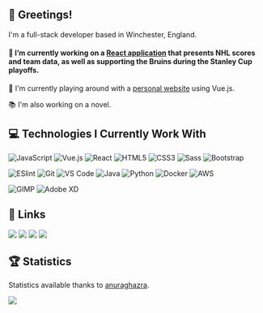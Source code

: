 ## 🦑 Greetings!

I'm a full-stack developer based in Winchester, England.

#### 🏒 I’m currently working on a [React application](https://github.com/Squiddymabob/nhl-app) that presents NHL scores and team data, as well as supporting the Bruins during the Stanley Cup playoffs.

🦑  I'm currently playing around with a [personal website](https://github.com/Squiddymabob/personal-website) using Vue.js.

📚 I'm also working on a novel.

## 💻 Technologies I Currently Work With

![JavaScript](https://img.shields.io/badge/-JavaScript-2e3440?style=flat-square&logo=javascript)
![Vue.js](https://img.shields.io/badge/-Vue.js-2e3440?style=flat-square&logo=Vue.js)
![React](https://img.shields.io/badge/-React-2e3440?style=flat-square&logo=react)
![HTML5](https://img.shields.io/badge/-HTML5-2e3440?style=flat-square&logo=html5)
![CSS3](https://img.shields.io/badge/-CSS3-2e3440?style=flat-square&logo=css3&logoColor=264de4)
![Sass](https://img.shields.io/badge/-Sass-2e3440?style=flat-square&logo=sass&logoColor=%23CC6699)
![Bootstrap](https://img.shields.io/badge/-Bootstrap-2e3440?style=flat-square&logo=bootstrap&logoColor=872ec7)

![ESlint](https://img.shields.io/badge/-ESLint-2e3440?style=flat-square&logo=eslint&logoColor=6315eb)
![Git](https://img.shields.io/badge/-Git-2e3440?style=flat-square&logo=git)
![VS Code](https://img.shields.io/badge/-VSCode-2e3440?style=flat-square&logo=visual-studio-code&logoColor=%231572B6)
![Java](https://img.shields.io/badge/-Java-2e3440?style=flat-square&logo=java&logoColor=e8300c)
![Python](https://img.shields.io/badge/-Python-2e3440?style=flat-square&logo=python)
![Docker](https://img.shields.io/badge/-Docker-2e3440?style=flat-square&logo=docker)
![AWS](https://img.shields.io/badge/-AWS-2e3440?style=flat-square&logo=amazon)

![GIMP](https://img.shields.io/badge/-GIMP-2e3440?style=flat-square&logo=gimp&logoColor=4d4b43)
![Adobe XD](https://img.shields.io/badge/-AdobeXD-2e3440?style=flat-square&logo=adobe&logoColor=bf479b)

## :link: Links

[![](https://img.shields.io/badge/-EmilyWhite-%23282C34?style=flat-square&logo=linkedin&logoColor=2180cf)](https://www.linkedin.com/in/emilydwhite/)
[![](https://img.shields.io/badge/-@Squiddymabob-%23282C34?style=flat-square&logo=twitter)](https://twitter.com/Squiddymabob)
[![](https://img.shields.io/badge/-@squiddymabob-%23282C34?style=flat-square&logo=instagram)](https://instagram.com/squiddymabob)
[![](https://img.shields.io/badge/-squiddymabob-%23282C34?style=flat-square&logo=goodreads&logoColor=e8e3ba)](https://goodreads.com/squiddymabob)

## :trophy: Statistics

Statistics available thanks to [anuraghazra](https://github.com/anuraghazra/github-readme-stats).

<a href="https://github.com/anuraghazra/github-readme-stats">
<img align="left" src="https://readme-stats-cfgj2cxdy.vercel.app/api/top-langs/?username=Squiddymabob&theme=nord&layout=compact" />
</a>

